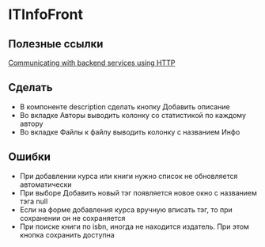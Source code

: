 # ITInfoFront

## Полезные ссылки
[Communicating with backend services using HTTP](https://angular.io/guide/http)

## Сделать
* В компоненте description сделать кнопку Добавить описание
* Во вкладке Авторы выводить колонку со статистикой по каждому автору
* Во вкладке Файлы к файлу выводить колонку с названием Инфо

## Ошибки
* При добавлении курса или книги нужно список не обновляется автоматически
* При выборе Добавить новый тэг появляется новое окно с названием тэга null
* Если на форме добавления курса вручную вписать тэг, то при сохранении он не сохраняется
* При поиске книги по isbn, иногда не находится издатель. При этом кнопка сохранить доступна
